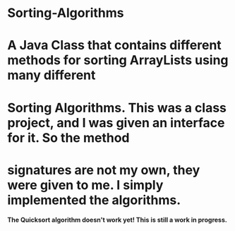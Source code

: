 # Sorting-Algorithms
# A Java Class that contains different methods for sorting ArrayLists using many different
# Sorting Algorithms. This was a class project, and I was given an interface for it. So the method
# signatures are not my own, they were given to me. I simply implemented the algorithms.
<b> The Quicksort algorithm doesn't work yet! This is still a work in progress. </b>
